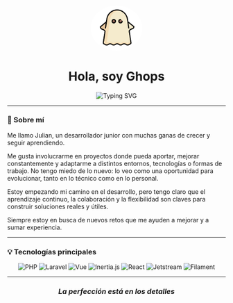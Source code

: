 <p align="center">
  <img src="ghops.png" width="120" style="border-radius: 50%;" alt="Avatar de Ghops">
</p>

<h1 align="center">Hola, soy Ghops</h1>

<p align="center">
  <img src="https://readme-typing-svg.demolab.com?font=Fira+Code&size=22&pause=1000&color=7F00FF&center=true&vCenter=true&width=440&lines=Minimalismo+con+estilo.;Estilo+que+comunica+solo.;Codigo+que+inspira." alt="Typing SVG" />
</p>


---
### 🧠 Sobre mí

Me llamo Julian, un desarrollador junior con muchas ganas de crecer y seguir aprendiendo.

Me gusta involucrarme en proyectos donde pueda aportar, mejorar constantemente y adaptarme a distintos entornos, tecnologías o formas de trabajo. No tengo miedo de lo nuevo: lo veo como una oportunidad para evolucionar, tanto en lo técnico como en lo personal.

Estoy empezando mi camino en el desarrollo, pero tengo claro que el aprendizaje continuo, la colaboración y la flexibilidad son claves para construir soluciones reales y útiles.

Siempre estoy en busca de nuevos retos que me ayuden a mejorar y a sumar experiencia.

---

### 💡 Tecnologías principales

<p align="center">
  <img src="https://img.shields.io/badge/PHP-777BB4?style=for-the-badge&logo=php&logoColor=white" alt="PHP"/>
  <img src="https://img.shields.io/badge/Laravel-FF2D20?style=for-the-badge&logo=laravel&logoColor=white" alt="Laravel"/>
  <img src="https://img.shields.io/badge/Vue-42b883?style=for-the-badge&logo=vue.js&logoColor=white" alt="Vue"/>
<img src="https://img.shields.io/badge/Inertia.js-800080?style=for-the-badge&logo=inertia&logoColor=white" alt="Inertia.js"/>
  <img src="https://img.shields.io/badge/React-61DAFB?style=for-the-badge&logo=react&logoColor=white" alt="React"/>
  <img src="https://img.shields.io/badge/Jetstream-4B5563?style=for-the-badge&logo=laravel&logoColor=white" alt="Jetstream"/>
  <img src="https://img.shields.io/badge/Filament-0EA5E9?style=for-the-badge&logo=filament&logoColor=white" alt="Filament"/>

 ---

<h3 align="center"><i>La perfección está en los detalles</i></h3>


